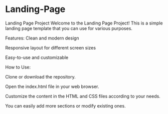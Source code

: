 # Landing-Page

Landing Page Project
Welcome to the Landing Page Project! This is a simple landing page template that you can use for various purposes.

Features:
Clean and modern design

Responsive layout for different screen sizes

Easy-to-use and customizable

How to Use:

Clone or download the repository.

Open the index.html file in your web browser.

Customize the content in the HTML and CSS files according to your needs.

You can easily add more sections or modify existing ones.

